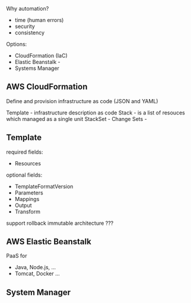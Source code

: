 Why automation?
* time (human errors)
* security
* consistency

Options:
* CloudFormation (IaC)
* Elastic Beanstalk - 
* Systems Manager 

AWS CloudFormation
---

Define and provision infrastructure as code (JSON and YAML)

Template - infrastructure description as code
Stack - is a list of resouces which managed as a single unit
StackSet -
Change Sets -

Template
---
required fields:
* Resources

optional fields:
* TemplateFormatVersion
* Parameters
* Mappings
* Output
* Transform

support rollback
immutable architecture ???

AWS Elastic Beanstalk
---
PaaS for
* Java, Node.js, ...
* Tomcat, Docker ...

System Manager
---
